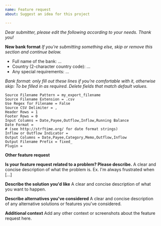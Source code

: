 ```yaml
---
name: Feature request
about: Suggest an idea for this project

---
```


*Dear submitter, please edit the following according to your needs. Thank you!*

**New bank format**
*If you're submitting something else, skip or remove this section and continue below.*
- Full name of the bank: ...
- Country (2-character country code): ...
- Any special requirements: ...

*Bank format: only fill out these lines if you're comfortable with it, otherwise skip:*
*To be filled in as required. Delete fields that match default values.*
```
Source Filename Pattern = my_export_filename
Source Filename Extension = .csv
Use Regex for Filename = False
Source CSV Delimiter = ,
Header Rows = 1
Footer Rows = 0
Input Columns = Date,Payee,Outflow,Inflow,Running Balance
Date Format =
# (see http://strftime.org/ for date format strings)
Inflow or Outflow Indicator =
Output Columns = Date,Payee,Category,Memo,Outflow,Inflow
Output Filename Prefix = fixed_
Plugin =
```

**Other feature request**

**Is your feature request related to a problem? Please describe.**
A clear and concise description of what the problem is. Ex. I'm always frustrated when [...]

**Describe the solution you'd like**
A clear and concise description of what you want to happen.

**Describe alternatives you've considered**
A clear and concise description of any alternative solutions or features you've considered.

**Additional context**
Add any other context or screenshots about the feature request here.
